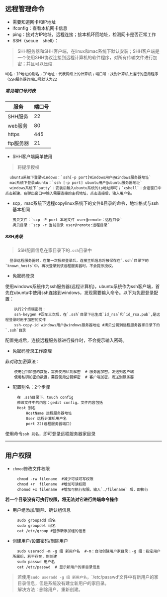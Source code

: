 ## 远程管理命令
+ 需要知道网卡和IP地址
+ ifconfig：查看本机网卡信息
+ ping：接对方IP地址，远程连接；接本机环回地址，检测网卡是否正常工作
+ SSH（secue　shell）：
> SHH服务器和SHH客户端，在linux和mac系统下默认安装；SHH客户端是一个使用SHH协议连接到远程计算机的软件程序，对所有传输文件进行加密；并且可以压缩.

`域名：IP地址的别名；IP地址：代表网络上的计算机；端口号：找到计算机上运行的应用程序（SSH服务器的端口号默认为22`


##### 常见端口号列表
|服务|端口号|
|-|-|
|SHH服务|22|
|web服务|80|
|https|445|
|ftp服务器|21|

+ SHH客户端简单使用<br>
> 将提示授权

      ubuntu系统下登录windows：`ssh[-p port]Windows用户@Windows服务器地址`
      mac系统下登录ubuntu：`ssh [-p port] ubuntu用户@ubuntu服务器地址`
      windows系统下`putty`：安装后输入ubuntu系统的ip地址即可；`xshell`：会话窗口中点击新建，在弹出窗口中输入需要连接的主机地址，点击连接后，输入用户名。

+ scp，mac系统下远程copylinux系统下的文件&目录的命令，地址格式与ssh基本相同<br>

      拷贝文件：`scp -P port 本地文件 user@remote：远程目录`
      拷贝目录：`scp -r 当前目录 user@remote:远程目录`
  
##### SSH高级

> SSH配置信息在家目录下的`.ssh`目录中

      登录远程服务器时，在第一次授权登录后，连接主机信息将被保存在`.ssh`目录下的`known_hosts`中。再次登录到该远程服务器时，不会提示授权。
        
+ 免密码登录

使用windows系统作为ssh服务器(远程计算机)，ubuntu系统作为ssh客户端，首先在ubuntu中使用ssh连接到windows，发现需要输入命令。以下为免密登录配置：

        执行2个终端密码：
        ssh-keygen #回车三次后，在`.ssh`目录下已生成`id_rsa`和`id_rsa.pub`,是远程登录时用于加密的文件
        ssh-copy-id windows用户@windows服务器地址 #拷贝公钥到远程服务器家目录下的`.ssh`目录
        
 配置完成后，连接远程服务器进行操作时，不会提示输入密码。
 
 + 免密码登录工作原理
 
 非对称加密算法：
 
        使用公钥加密的数据，需要使用私钥解密  # 服务器加密，发送到客户端
        使用私钥加密的数据，需要使用公钥解密  # 客户端加密，发送到服务器

+ 配置别名：2个步骤

        在 .ssh目录下，touch config 
        修改文件中的内容：gedit config，文件内容包括
        Host 别名
            HostName 远程服务器地址
            User 远程计算机用户名
            port 22(远程服务器端口)
            
使用命令`ssh 别名`，即可登录远程服务器家目录

************************************************************************************************

## 用户权限

+ `chmod`修改文件权限

        chmod -rw filename  #减少可读可写权限
        chmod +r  filename  #增加可读权限
        chomod +x filename  #增加可执行权限。输入`./filename` 后，即执行
        
**若一个目录没有可执行权限，将无法对它进行终端命令操作**

+ 用户组添加/删除、确认组信息

        sudo groupadd 组名
        sudo groupdel 组名
        cat /etc/group #显示新添加组的信息
        
+ 创建用户/设置密码/删除用户

        sudo useradd -m -g 组 新用户名  #-m：自动创建用户家目录；-g 组：指定用户所属组，若不存在，则创建
        sudo passwd 用户名
        cat /etc/passwd  # 显示新用户的家目录信息
        
> 若使用`sudo useradd -g 组 新用户名`，`/etc/passwd‘文件中有新用户的家目录信息，但是系统没有建立新用户的家目录。<br>
解决方法：删除用户，重新创建。
        
        
        

 
 
        








